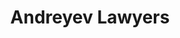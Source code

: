 ---
layout: home

title: Andreyev Lawyers
titleTemplate: Documentations for AL Portal

hero:
  name: Documentations for
  text: AL Portal (2.0)
  actions:
    - theme: brand
      text: Get Started
      link: /guide/introduction

features:
  - title: 🧜‍♀️ [For Fontend Developers](/front-end/)
    details: xxxxx
  - title: 🌚 For Backend Developers
    details: XXXXX
  - title: 📸 For End User
    details: User Operation Guide.
  - title: 🧩 Release Notes
    details: All Relesae guideline.
---